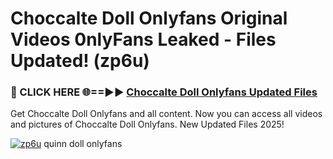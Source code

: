# Choccalte Doll Onlyfans Original Videos 0nlyFans Leaked - Files Updated! (zp6u)

<h3>🔴 CLICK HERE 🌐==►► <a href="https://tinyurl.com/2wckxsce" rel="nofollow">Choccalte Doll Onlyfans Updated Files</a></h3>

Get Choccalte Doll Onlyfans and all content. Now you can access all videos and pictures of Choccalte Doll Onlyfans. New Updated Files 2025!

[![zp6u](https://i.imgur.com/AFduVYN.gif)](https://tinyurl.com/2wckxsce)
quinn doll onlyfans